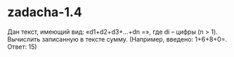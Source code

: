 # zadacha-1.4
Дан текст, имеющий вид: «d1+d2+d3+…+dn =», где di – цифры (n > 1). Вычислить записанную в тексте сумму. (Например, введено: 1+6+8+0=. Ответ: 15)
